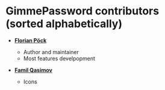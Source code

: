 GimmePassword contributors (sorted alphabetically)
============================================

* **[Florian Pöck](https://github.com/yafp)**

  * Author and maintainer
  * Most features develpopment

* **[Famil Qasimov](https://github.com/familqasimov)**

    * Icons
